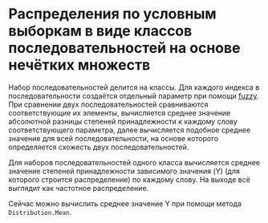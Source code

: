 # Распределения по условным выборкам в виде классов последовательностей на основе нечётких множеств

Набор последовательностей делится на классы. Для каждого индекса в последовательности создаётся отдельный параметр при помощи [fuzzy](https://github.com/krokomoko/fuzzy). При сравнении двух последовательностей сравниваются соответствующие их элементы, вычисляется среднее значение абсолютной разницы степеней принадлежности к каждому слову соответствующего параметра, далее вычисляется подобное среднее значение для всей последовательности, на основе которого определяется схожесть двух последовательностей.

Для наборов последовательностей одного класса вычисляется среднее значение степеней принадлежности зависимого значения (Y) (для которого строится распределение) по каждому слову. На выходе всё выглядит как частотное распределение.

Сейчас можно вычислить среднее значение Y при помощи метода `Distribution.Mean`.
